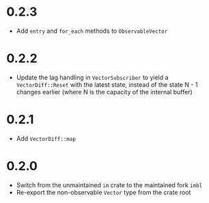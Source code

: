 # 0.2.3

- Add `entry` and `for_each` methods to `ObservableVector`

# 0.2.2

- Update the lag handling in `VectorSubscriber` to yield a `VectorDiff::Reset`
  with the latest state, instead of the state N - 1 changes earlier (where N is
  the capacity of the internal buffer)

# 0.2.1

- Add `VectorDiff::map`

# 0.2.0

- Switch from the unmaintained `im` crate to the maintained fork `imbl`
- Re-export the non-observable `Vector` type from the crate root

